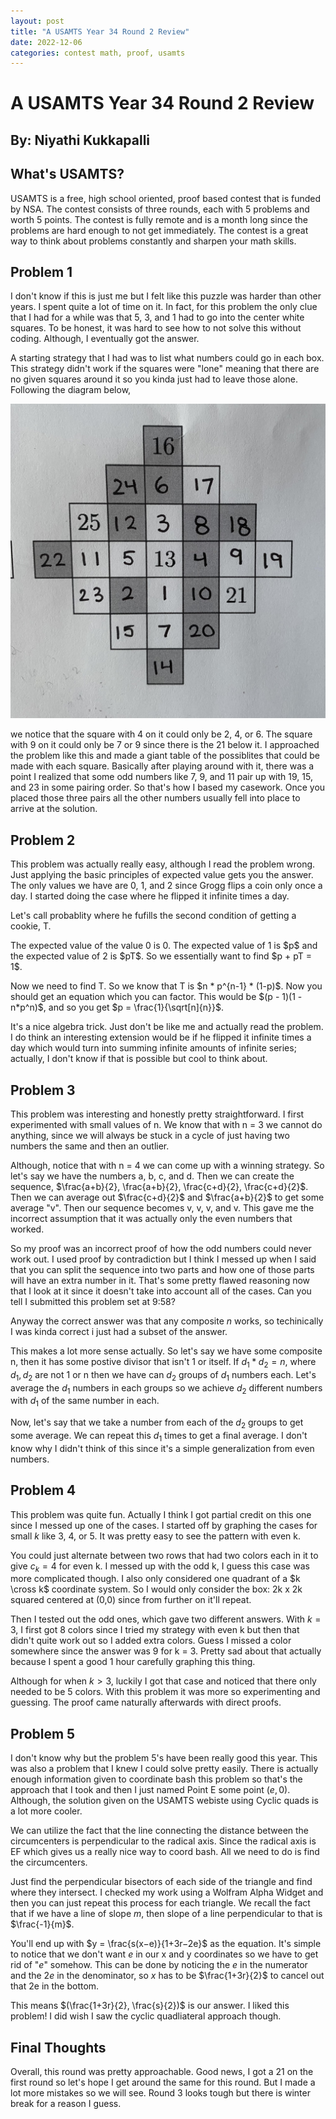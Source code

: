 ```yaml
---
layout: post
title: "A USAMTS Year 34 Round 2 Review"
date: 2022-12-06
categories: contest math, proof, usamts
---
```


# A USAMTS Year 34 Round 2 Review

## By: Niyathi Kukkapalli

## What's USAMTS?

USAMTS is a free, high school oriented, proof based contest that is funded by NSA. The contest consists of three rounds, each with 5 problems and worth 5 points. The contest is fully remote and is a month long since the problems are hard enough to not get immediately. The contest is a great way to think about problems constantly and sharpen your math skills.

## Problem 1

I don't know if this is just me but I felt like this puzzle was harder than other years. I spent quite a lot of time on it. In fact, for this problem the only clue that I had for a while was that 5, 3, and 1 had to go into the center white squares. To be honest, it was hard to see how to not solve this without coding. Although, I eventually got the answer. 

A starting strategy that I had was to list what numbers could go in each box. This strategy didn't work if the squares were "lone" meaning that there are no given squares around it so you kinda just had to leave those alone. Following the diagram below, 

<img class="small" src="/img/puzzle.jpg">

we notice that the square with 4 on it could only be 2, 4, or 6. The square with 9 on it could only be 7 or 9 since there is the 21 below it. I approached the problem like this and made a giant table of the possiblites that could be made with each square. Basically after playing around with it, there was a point I realized that some odd numbers like 7, 9, and 11 pair up with 19, 15, and 23 in some pairing order. So that's how I based my casework. Once you placed those three pairs all the other numbers usually fell into place to arrive at the solution. 


## Problem 2

This problem was actually really easy, although I read the problem wrong. Just applying the basic principles of expected value gets you the answer. The only values we have are 0, 1, and 2 since Grogg flips a coin only once a day. I started doing the case where he flipped it infinite times a day. 

Let's call probablity where he fufills the second condition of getting a cookie, T. 

<div class = "proof">
<p> The expected value of the value 0 is 0. The expected value of 1 is $p$ and the expected value of 2 is $pT$. So we essentially want to find $p + pT = 1$.</p>
<p>Now we need to find T. So we know that T is $n * p^{n-1} * (1-p)$. Now you should get an equation which you can factor.
This would be $(p - 1)(1 - n*p^n)$, and so you get $p = \frac{1}{\sqrt[n]{n}}$.</p>
</div>

It's a nice algebra trick. Just don't be like me and actually read the problem. I do think an interesting extension would be if he flipped it infinite times a day which would turn into summing infinite amounts of infinite series; actually, I don't know if that is possible but cool to think about. 

## Problem 3

This problem was interesting and honestly pretty straightforward. I first experimented with small values of n. We know that with n = 3 we cannot do anything, since we will always be stuck in a cycle of just having two numbers the same and then an outlier. 

Although, notice that with n = 4 we can come up with a winning strategy. So let's say we have the numbers a, b, c, and d. 
Then we can create the sequence, $\frac{a+b}{2}, \frac{a+b}{2}, \frac{c+d}{2}, \frac{c+d}{2}$. Then we can average out $\frac{c+d}{2}$ and $\frac{a+b}{2}$ to get some average "v". Then our sequence becomes v, v, v, and v. This gave me the incorrect assumption that it was actually only the even numbers that worked. 

So my proof was an incorrect proof of how the odd numbers could never work out. I used proof by contradiction but I think I messed up when I said that you can split the sequence into two parts and how one of those parts will have an extra number in it. That's some pretty flawed reasoning now that I look at it since it doesn't take into account all of the cases. Can you tell I submitted this problem set at 9:58? 

Anyway the correct answer was that any composite $n$ works, so techinically I was kinda correct i just had a subset of the answer. 

This makes a lot more sense actually. So let's say we have some composite n, then it has some postive divisor that isn't 1 or itself. If $d_1 * d_2 = n$, where $d_1, d_2$ are not 1 or n then we have can $d_2$ groups of $d_1$ numbers each. Let's average the $d_1$ numbers in each groups so we achieve $d_2$ different numbers with $d_1$ of the same number in each. 

Now, let's say that we take a number from each of the $d_2$ groups to get some average. We can repeat this $d_1$ times to get a final average. I don't know why I didn't think of this since it's a simple generalization from even numbers. 


## Problem 4

This problem was quite fun. Actually I think I got partial credit on this one since I messed up one of the cases. I started off by graphing the cases for small $k$ like 3, 4, or 5. It was pretty easy to see the pattern with even k. 

You could just alternate between two rows that had two colors each in it to give $c_k = 4$ for even k. I messed up with the odd k, I guess this case was more complicated though. I also only considered one quadrant of a $k \cross k$ coordinate system. So I would only consider the box: 2k x 2k squared centered at (0,0) since from further on it'll repeat. 

Then I tested out the odd ones, which gave two different answers. With $k = 3$, I first got 8 colors since I tried my strategy with even k but then that didn't quite work out so I added extra colors. Guess I missed a color somewhere since the answer was 9 for k = 3. Pretty sad about that actually because I spent a good 1 hour carefully graphing this thing. 

Although for when $k > 3$, luckily I got that case and noticed that there only needed to be 5 colors. With this problem it was more so experimenting and guessing. The proof came naturally afterwards with direct proofs. 

## Problem 5

I don't know why but the problem 5's have been really good this year. This was also a problem that I knew I could solve pretty easily. There is actually enough information given to coordinate bash this problem so that's the approach that I took and then I just named Point E some point $(e,0)$. Although, the solution given on the USAMTS webiste using Cyclic quads is a lot more cooler. 

We can utilize the fact that the line connecting the distance between the circumcenters is perpendicular to the radical axis. Since the radical axis is EF which gives us a really nice way to coord bash. All we need to do is find the circumcenters. 

Just find the perpendicular bisectors of each side of the triangle and find where they intersect. I checked my work using a Wolfram Alpha Widget and then you can just repeat this process for each triangle. We recall the fact that if we have a line of slope $m$, then slope of a line perpendicular to that is $\frac{-1}{m}$. 

You'll end up with $y = \frac{s(x−e)}{1+3r−2e}$ as the equation. It's simple to notice that we don't want $e$ in our x and y coordinates so we have to get rid of "$e$" somehow. This can be done by noticing the $e$ in the numerator and the $2e$ in the denominator, so $x$ has to be $\frac{1+3r}{2}$ to cancel out that 2e in the bottom. 

This means $(\frac{1+3r}{2}, \frac{s}{2})$ is our answer. I liked this problem! I did wish I saw the cyclic quadliateral approach though. 

## Final Thoughts

Overall, this round was pretty approachable. Good news, I got a 21 on the first round so let's hope I get around the same for this round. But I made a lot more mistakes so we will see. Round 3 looks tough but there is winter break for a reason I guess. 